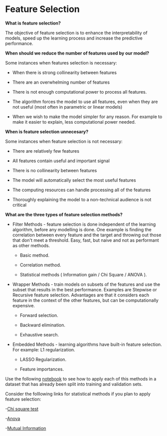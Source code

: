 # Feature Selection

**What is feature selection?**

The objective of feature selection is to enhance the interpretability of models, speed up the learning process and increase the predictive performance.

**When should we reduce the number of features used by our model?**

Some instances when features selection is necessary:

- When there is strong collinearity between features

- There are an overwhelming number of features

- There is not enough computational power to process all features.

- The algorithm forces the model to use all features, even when they are not useful (most often in parametric or linear models)

- When we wish to make the model simpler for any reason. For example to make it easier to explain, less computational power needed.

**When is feature selection unnecesary?**

Some instances when feature selection is not necessary:

- There are relatively few features

- All features contain useful and important signal

- There is no collinearity between features

- The model will automatically select the most useful features

- The computing resources can handle processing all of the features

- Thoroughly explaining the model to a non-technical audience is not critical

**What are the three types of feature selection methods?**

- Filter Methods - feature selection is done independent of the learning algorithm, before any modelling is done. One example is finding the correlation between every feature and the target and throwing out those that don't meet a threshold. Easy, fast, but naive and not as performant as other methods.

    - Basic method.

    - Correlation method.
    
    - Statistical methods ( Information gain / Chi Square / ANOVA ).  

- Wrapper Methods - train models on subsets of the features and use the subset that results in the best performance. Examples are Stepwise or Recursive feature selection. Advantages are that it considers each feature in the context of the other features, but can be computationally expensive.

    - Forward selection.

    - Backward elimination.

    - Exhaustive search.


- Embedded Methods - learning algorithms have built-in feature selection. For example: L1 regularization.

    - LASSO Regularization.
    
    - Feature importances.


Use the following [notebook](https://github.com/priyamnagar/feature_selection_titanic/blob/master/Titanic.ipynb) to see how to apply each of this methods in a dataset that has already been split into training and validation sets.

Consider the folllowing links for statistical methods if you plan to apply feature selection:

-[Chi square test](http://scikit-learn.org/stable/modules/generated/sklearn.feature_selection.chi2.html#sklearn.feature_selection.chi2)

-[Anova](https://scikit-learn.org/stable/modules/generated/sklearn.feature_selection.f_regression.html#sklearn.feature_selection.f_regression)

-[Mutual Information](http://scikit-learn.org/stable/modules/generated/sklearn.feature_selection.mutual_info_classif.html#sklearn.feature_selection.mutual_info_classif)


